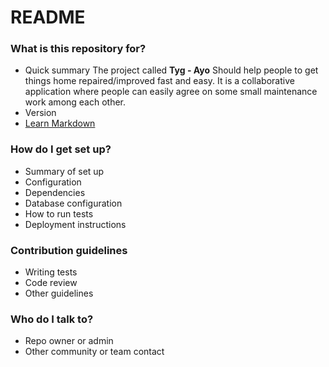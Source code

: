 # README #

### What is this repository for? ###

* Quick summary
The project called **Tyg - Ayo** Should help people to get things home repaired/improved fast and easy. It is a collaborative application where people can easily agree on some small maintenance work among each other.
* Version
* [Learn Markdown](https://bitbucket.org/tutorials/markdowndemo)

### How do I get set up? ###

* Summary of set up
* Configuration
* Dependencies
* Database configuration
* How to run tests
* Deployment instructions

### Contribution guidelines ###

* Writing tests
* Code review
* Other guidelines

### Who do I talk to? ###

* Repo owner or admin
* Other community or team contact
